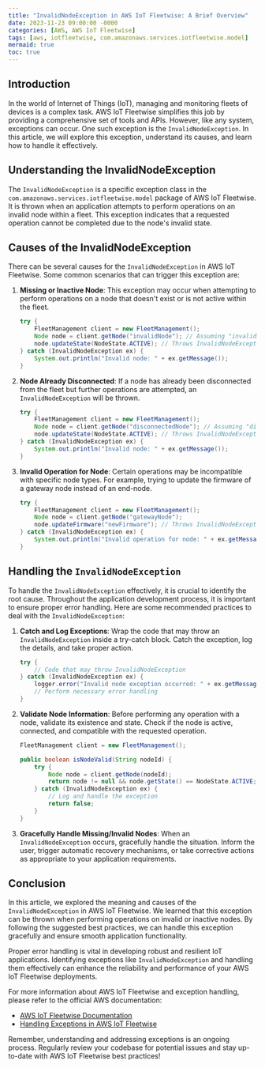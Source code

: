 ```yaml
---
title: "InvalidNodeException in AWS IoT Fleetwise: A Brief Overview"
date: 2023-11-23 09:00:00 -0000
categories: [AWS, AWS IoT Fleetwise]
tags: [aws, iotfleetwise, com.amazonaws.services.iotfleetwise.model]
mermaid: true
toc: true
---
```



## Introduction

In the world of Internet of Things (IoT), managing and monitoring fleets of devices is a complex task. AWS IoT Fleetwise simplifies this job by providing a comprehensive set of tools and APIs. However, like any system, exceptions can occur. One such exception is the `InvalidNodeException`. In this article, we will explore this exception, understand its causes, and learn how to handle it effectively.

## Understanding the InvalidNodeException

The `InvalidNodeException` is a specific exception class in the `com.amazonaws.services.iotfleetwise.model` package of AWS IoT Fleetwise. It is thrown when an application attempts to perform operations on an invalid node within a fleet. This exception indicates that a requested operation cannot be completed due to the node's invalid state.

## Causes of the InvalidNodeException

There can be several causes for the `InvalidNodeException` in AWS IoT Fleetwise. Some common scenarios that can trigger this exception are:

1. **Missing or Inactive Node**: This exception may occur when attempting to perform operations on a node that doesn't exist or is not active within the fleet.
   
   ```java
   try {
       FleetManagement client = new FleetManagement();
       Node node = client.getNode("invalidNode"); // Assuming "invalidNode" doesn't exist
       node.updateState(NodeState.ACTIVE); // Throws InvalidNodeException
   } catch (InvalidNodeException ex) {
       System.out.println("Invalid node: " + ex.getMessage());
   }
   ```

2. **Node Already Disconnected**: If a node has already been disconnected from the fleet but further operations are attempted, an `InvalidNodeException` will be thrown.
   
   ```java
   try {
       FleetManagement client = new FleetManagement();
       Node node = client.getNode("disconnectedNode"); // Assuming "disconnectedNode" is no longer in the fleet
       node.updateState(NodeState.ACTIVE); // Throws InvalidNodeException
   } catch (InvalidNodeException ex) {
       System.out.println("Invalid node: " + ex.getMessage());
   }
   ```

3. **Invalid Operation for Node**: Certain operations may be incompatible with specific node types. For example, trying to update the firmware of a gateway node instead of an end-node.
   
   ```java
   try {
       FleetManagement client = new FleetManagement();
       Node node = client.getNode("gatewayNode");
       node.updateFirmware("newFirmware"); // Throws InvalidNodeException
   } catch (InvalidNodeException ex) {
       System.out.println("Invalid operation for node: " + ex.getMessage());
   }
   ```

## Handling the `InvalidNodeException`

To handle the `InvalidNodeException` effectively, it is crucial to identify the root cause. Throughout the application development process, it is important to ensure proper error handling. Here are some recommended practices to deal with the `InvalidNodeException`:

1. **Catch and Log Exceptions**: Wrap the code that may throw an `InvalidNodeException` inside a try-catch block. Catch the exception, log the details, and take proper action.
   
   ```java
   try {
       // Code that may throw InvalidNodeException
   } catch (InvalidNodeException ex) {
       logger.error("Invalid node exception occurred: " + ex.getMessage());
       // Perform necessary error handling
   }
   ```

2. **Validate Node Information**: Before performing any operation with a node, validate its existence and state. Check if the node is active, connected, and compatible with the requested operation.
   
   ```java
   FleetManagement client = new FleetManagement();
   
   public boolean isNodeValid(String nodeId) {
       try {
           Node node = client.getNode(nodeId);
           return node != null && node.getState() == NodeState.ACTIVE;
       } catch (InvalidNodeException ex) {
           // Log and handle the exception
           return false;
       }
   }
   ```

3. **Gracefully Handle Missing/Invalid Nodes**: When an `InvalidNodeException` occurs, gracefully handle the situation. Inform the user, trigger automatic recovery mechanisms, or take corrective actions as appropriate to your application requirements.

## Conclusion

In this article, we explored the meaning and causes of the `InvalidNodeException` in AWS IoT Fleetwise. We learned that this exception can be thrown when performing operations on invalid or inactive nodes. By following the suggested best practices, we can handle this exception gracefully and ensure smooth application functionality.

Proper error handling is vital in developing robust and resilient IoT applications. Identifying exceptions like `InvalidNodeException` and handling them effectively can enhance the reliability and performance of your AWS IoT Fleetwise deployments.

For more information about AWS IoT Fleetwise and exception handling, please refer to the official AWS documentation:

- [AWS IoT Fleetwise Documentation](https://docs.aws.amazon.com/iot/latest/apireference/API_Operations_v1.html)
- [Handling Exceptions in AWS IoT Fleetwise](https://docs.aws.amazon.com/iot/latest/developerguide/iot-fleetwise-exceptions.html)

Remember, understanding and addressing exceptions is an ongoing process. Regularly review your codebase for potential issues and stay up-to-date with AWS IoT Fleetwise best practices!
